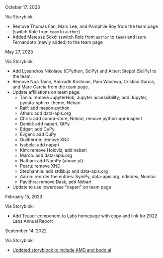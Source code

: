 October 17, 2023

Via Storyblok

- Remove Thomas Fan, Mars Lee, and Pamphile Roy from the team page (switch Role from `team` to `author`)
- Added Mateusz Sokół (switch Role from `author` to `team`) and Isuru Fernandoto (newly added) to the team page
  

May 27, 2023

Via Storyblok

- Add Lysandros Nikolaou (CPython, SciPy) and Albert Steppi (SciPy) to the team.
- Remove Noa Tamir, Anirrudh Krishnan, Pam Wadhwa, Cristian Garcia, and Marc Garcia from the team page.
- Update affiliations on team page:
  - Tania: remove JupyterHub, Jupyter accessibility; add Jupyter, pydata-sphinx-theme, Nebari
  - Ralf: add meson-python
  - Athan: add data-apis.org
  - Chris: add conda-store, Nebari, remove python-api-inspect
  - Daniel: add napari, QtPy
  - Edgar: add CuPy
  - Evgeni: add CuPy
  - Guilherme: remove XND
  - Isabela: add napari
  - Kim: remove Holoviz, add nebari
  - Marco: add data-apis.org
  - Nathan: add NumPy (above yt)
  - Pearu: remove XND
  - Stephannie: add stdlib.js and data-apis.org
  - Aaron: reorder the entries: SymPy, data-apis.org, ndindex, Numba
  - Pavithra: remove Dask, add Nebari
- Update to use lowercase "napari" on team page

February 15, 2023

Via Storyblok:

- Add Teaser component to Labs homepage with copy and link for 2022 Labs
  Annual Report

September 14, 2022

Via Storyblok:

- [Updated storyblock to include AMD and bodo.ai](https://github.com/Quansight/Quansight-website/issues/441#issuecomment-1247257275)

